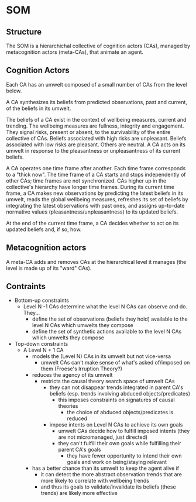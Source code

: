 # SOM

## Structure

The SOM is a hierarchichal collective of cognition actors (CAs), managed by metacognition actors (meta-CAs), that animate an agent.

## Cognition Actors

Each CA has an umwelt composed of a small number of CAs from the level below.

A CA synthesizes its beliefs from predicted observations, past and current, of the beliefs in its umwelt.

The beliefs of a CA exist in the context of wellbeing measures, current and trending. The wellbeing measures are fullness, integrity and engagement. They signal risks, present or absent, to the survivability of the entire collective of CAs. Beliefs associated with high risks are unpleasant. Beliefs associated with low risks are pleasant. Others are neutral. A CA acts on its umwelt in response to the pleasantness or unpleasantness of its current beliefs.

A CA operates one time frame after another. Each time frame corresponds to a "thick now". The time frame of a CA starts and stops independently of other CAs; time frames are not synchronized. CAs higher up in the collective's hierarchy have longer time frames. During its current time frame, a CA makes new observations by predicting the latest beliefs in its umwelt, reads the global wellbeing measures, refreshes its set of beliefs by integrating the latest observations with past ones, and assigns up-to-date normative values (pleasantness/unpleasantness) to its updated beliefs.

At the end of the current time frame, a CA decides whether to act on its updated beliefs and, if so, how.

## Metacognition actors

A meta-CA adds and removes CAs at the hierarchical level it manages (the level is made up of its "ward" CAs).

## Contraints

* Bottom-up constraints
  * Level N -1 CAs determine what the level N CAs can observe and do. They...
    * define the set of observations (beliefs they hold) available to the level N CAs which umwelts they compose
    * define the set of synthetic actions available to the level N CAs which umwelts they compose
* Top-down constraints
  * A Level N + 1 CA
    * models the (Level N) CAs in its umwelt but not vice-versa
      * umwelt CAs can't make sense of what's asked of/imposed on them (Froese's Irruption Theory?)
    * reduces the agency of its umwelt
      * restricts the causal theory search space of umwelt CAs
        * they can not disappear trends integrated in parent CA's beliefs (esp. trends involving abduced objects/predicates)
          * this imposes constraints on signatures of causal theories
            * the choice of abduced objects/predicates is reduced
        * impose intents on Level N CAs to achieve its own goals
          * umwelt CAs decide how to fulfill imposed intents (they are not micromanaged, just directed)
          * they can't fulfill their own goals while fulfilling their parent CA's goals
            * they have fewer opportunity to intend their own goals and work on being/staying relevant
    * has a better chance than its umwelt to keep the agent alive if
      * it can detect the more abstract observation trends that are more likely to correlate with wellbeing trends
      * and thus its goals to validate/invalidate its beliefs (these trends) are likely more effective
